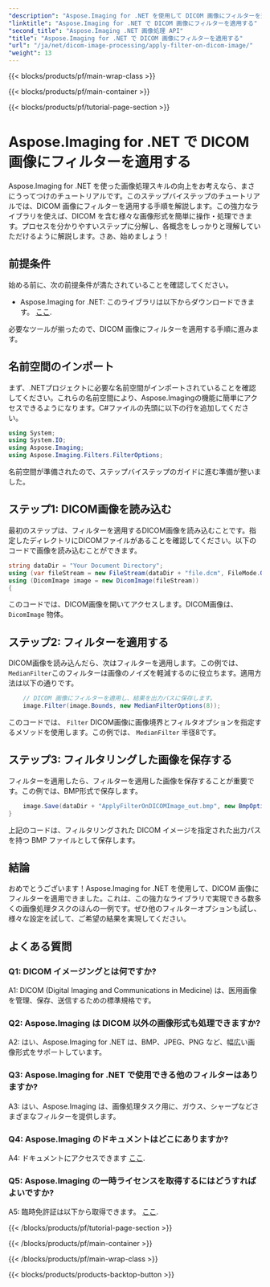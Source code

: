 ```yaml
---
"description": "Aspose.Imaging for .NET を使用して DICOM 画像にフィルターを適用する方法を学びます。医療画像処理を簡単に強化できます。"
"linktitle": "Aspose.Imaging for .NET で DICOM 画像にフィルターを適用する"
"second_title": "Aspose.Imaging .NET 画像処理 API"
"title": "Aspose.Imaging for .NET で DICOM 画像にフィルターを適用する"
"url": "/ja/net/dicom-image-processing/apply-filter-on-dicom-image/"
"weight": 13
---
```


{{< blocks/products/pf/main-wrap-class >}}

{{< blocks/products/pf/main-container >}}

{{< blocks/products/pf/tutorial-page-section >}}

# Aspose.Imaging for .NET で DICOM 画像にフィルターを適用する

Aspose.Imaging for .NET を使った画像処理スキルの向上をお考えなら、まさにうってつけのチュートリアルです。このステップバイステップのチュートリアルでは、DICOM 画像にフィルターを適用する手順を解説します。この強力なライブラリを使えば、DICOM を含む様々な画像形式を簡単に操作・処理できます。プロセスを分かりやすいステップに分解し、各概念をしっかりと理解していただけるように解説します。さあ、始めましょう！

## 前提条件

始める前に、次の前提条件が満たされていることを確認してください。

- Aspose.Imaging for .NET: このライブラリは以下からダウンロードできます。 [ここ](https://releases。aspose.com/imaging/net/).

必要なツールが揃ったので、DICOM 画像にフィルターを適用する手順に進みます。

## 名前空間のインポート

まず、.NETプロジェクトに必要な名前空間がインポートされていることを確認してください。これらの名前空間により、Aspose.Imagingの機能に簡単にアクセスできるようになります。C#ファイルの先頭に以下の行を追加してください。

```csharp
using System;
using System.IO;
using Aspose.Imaging;
using Aspose.Imaging.Filters.FilterOptions;
```

名前空間が準備されたので、ステップバイステップのガイドに進む準備が整いました。

## ステップ1: DICOM画像を読み込む

最初のステップは、フィルターを適用するDICOM画像を読み込むことです。指定したディレクトリにDICOMファイルがあることを確認してください。以下のコードで画像を読み込むことができます。

```csharp
string dataDir = "Your Document Directory";
using (var fileStream = new FileStream(dataDir + "file.dcm", FileMode.Open, FileAccess.Read))
using (DicomImage image = new DicomImage(fileStream))
{
```

このコードでは、DICOM画像を開いてアクセスします。DICOM画像は、 `DicomImage` 物体。

## ステップ2: フィルターを適用する

DICOM画像を読み込んだら、次はフィルターを適用します。この例では、 `MedianFilter`このフィルターは画像のノイズを軽減するのに役立ちます。適用方法は以下の通りです。

```csharp
    // DICOM 画像にフィルターを適用し、結果を出力パスに保存します。
    image.Filter(image.Bounds, new MedianFilterOptions(8));
```

このコードでは、 `Filter` DICOM画像に画像境界とフィルタオプションを指定するメソッドを使用します。この例では、 `MedianFilter` 半径8です。

## ステップ3: フィルタリングした画像を保存する

フィルターを適用したら、フィルターを適用した画像を保存することが重要です。この例では、BMP形式で保存します。

```csharp
    image.Save(dataDir + "ApplyFilterOnDICOMImage_out.bmp", new BmpOptions());
}
```

上記のコードは、フィルタリングされた DICOM イメージを指定された出力パスを持つ BMP ファイルとして保存します。

## 結論

おめでとうございます！Aspose.Imaging for .NET を使用して、DICOM 画像にフィルターを適用できました。これは、この強力なライブラリで実現できる数多くの画像処理タスクのほんの一例です。ぜひ他のフィルターオプションも試し、様々な設定を試して、ご希望の結果を実現してください。

## よくある質問

### Q1: DICOM イメージングとは何ですか?

A1: DICOM (Digital Imaging and Communications in Medicine) は、医用画像を管理、保存、送信するための標準規格です。

### Q2: Aspose.Imaging は DICOM 以外の画像形式も処理できますか?

A2: はい、Aspose.Imaging for .NET は、BMP、JPEG、PNG など、幅広い画像形式をサポートしています。

### Q3: Aspose.Imaging for .NET で使用できる他のフィルターはありますか?

A3: はい、Aspose.Imaging は、画像処理タスク用に、ガウス、シャープなどさまざまなフィルターを提供します。

### Q4: Aspose.Imaging のドキュメントはどこにありますか?

A4: ドキュメントにアクセスできます [ここ](https://reference。aspose.com/imaging/net/).

### Q5: Aspose.Imaging の一時ライセンスを取得するにはどうすればよいですか?

A5: 臨時免許証は以下から取得できます。 [ここ](https://purchase。aspose.com/temporary-license/).

{{< /blocks/products/pf/tutorial-page-section >}}

{{< /blocks/products/pf/main-container >}}

{{< /blocks/products/pf/main-wrap-class >}}

{{< blocks/products/products-backtop-button >}}